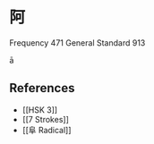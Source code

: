 # 阿
Frequency 471
General Standard 913

ā


## References
- [[HSK 3]]
- [[7 Strokes]]
- [[阜 Radical]]